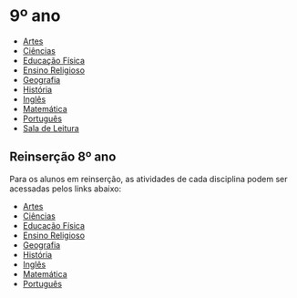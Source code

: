 # 9º ano

- [Artes]()
- [Ciências](https://padlet.com/fredericohorie/g0dfn40hmi1okbcz)
- [Educação Física]()
- [Ensino Religioso]()
- [Geografia]()
- [História]()
- [Inglês]()
- [Matemática]()
- [Português](https://padlet.com/fredericohorie/h5zgl4w45ommg67o)
- [Sala de Leitura]()

## Reinserção 8º ano

Para os alunos em reinserção, as atividades de cada disciplina podem ser acessadas pelos links abaixo:

- [Artes]()
- [Ciências](https://padlet.com/fredericohorie/5h861htaocdcgevj)
- [Educação Física]()
- [Ensino Religioso]()
- [Geografia]()
- [História]()
- [Inglês]()
- [Matemática](https://padlet.com/fredericohorie/82p3gr6x7o8lwhus)
- [Português](https://padlet.com/fredericohorie/4a3nnd4w8xm7ofy)

